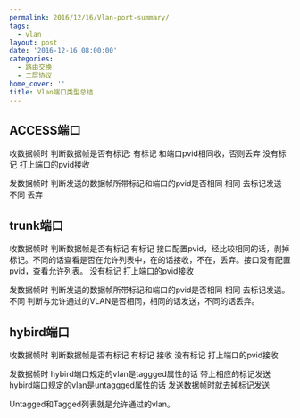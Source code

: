 ```yaml
---
permalink: 2016/12/16/Vlan-port-summary/
tags:
  - vlan
layout: post
date: '2016-12-16 08:00:00'
categories:
  - 路由交换
  - 二层协议
home_cover: ''
title: Vlan端口类型总结
---
```


## ACCESS端口


收数据帧时 判断数据帧是否有标记:
有标记     和端口pvid相同收，否则丢弃
没有标记   打上端口的pvid接收


发数据帧时 判断发送的数据帧所带标记和端口的pvid是否相同
相同  去标记发送
不同  丢弃


## trunk端口


收数据帧时 判断数据帧是否有标记
有标记     接口配置pvid，经比较相同的话，剥掉标记。不同的话查看是否在允许列表中，在的话接收，不在，丢弃。接口没有配置pvid，查看允许列表。
没有标记   打上端口的pvid接收


发数据帧时 判断发送的数据帧所带标记和端口的pvid是否相同
相同  去标记发送。
不同  判断与允许通过的VLAN是否相同，相同的话发送，不同的话丢弃。


## hybird端口


收数据帧时 判断数据帧是否有标记
有标记     接收
没有标记   打上端口的pvid接收


发数据帧时
hybird端口规定的vlan是taggged属性的话 带上相应的标记发送
hybird端口规定的vlan是untaggged属性的话 发送数据帧时就去掉标记发送


Untagged和Tagged列表就是允许通过的vlan。

